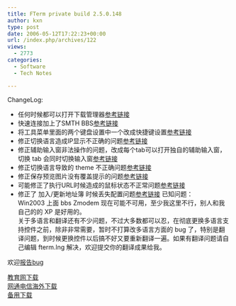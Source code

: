 ```yaml
---
title: FTerm private build 2.5.0.148
author: kxn
type: post
date: 2006-05-12T17:22:23+00:00
url: /index.php/archives/122
views:
  - 2773
categories:
  - Software
  - Tech Notes

---
```

ChangeLog:

  * 任何时候都可以打开下载管理器[参考链接][1]
  * 快速连接加上了SMTH BBS[参考链接][2]
  * 将工具菜单里面的两个键盘设置中一个改成快捷键设置[参考链接][3]
  * 修正切换语言造成IP显示不正确的问题[参考链接][4]
  * 修正辅助输入窗非法操作的问题，改成每个tab可以打开独自的辅助输入窗，切换 tab 会同时切换输入窗[参考链接][5]
  * 修正切换语言导致的 theme 不正确问题[参考链接][6]
  * 修正保存预览图片没有覆盖提示的问题[参考链接][7]
  * 可能修正了执行URL时候造成的鼠标状态不正常问题[参考链接][8]
  * 修正了 加入/更新地址簿 时候丢失配置问题[参考链接][9]
已知问题：  
Win2003 上面 bbs Zmodem 现在可能不可用，至少我这里不行，别人和我自己的的 XP 是好用的。  
关于多语言和翻译还有不少问题，不过大多数都可以忍，在彻底更换多语言支持控件之前，除非非常需要，暂时不打算改多语言方面的 bug 了，特别是翻译问题，到时候更换控件以后搞不好又要重新翻译一遍。如果有翻译问题请自己编辑 fterm.lng 解决，欢迎提交你的翻译成果给我。

欢迎[报告bug][10]

[教育网下载][11]  
[网通电信海外下载][12]  
[备用下载][13]

 [1]: http://kangkang.org/fterm/bugs/view.php?id=40
 [2]: http://kangkang.org/fterm/bugs/view.php?id=45
 [3]: http://kangkang.org/fterm/bugs/view.php?id=63
 [4]: http://kangkang.org/fterm/bugs/view.php?id=59
 [5]: http://kangkang.org/fterm/bugs/view.php?id=55
 [6]: http://kangkang.org/fterm/bugs/view.php?id=36
 [7]: http://kangkang.org/fterm/bugs/view.php?id=62
 [8]: http://kangkang.org/fterm/bugs/view.php?id=42
 [9]: http://kangkang.org/fterm/bugs/view.php?id=35
 [10]: http://kangkang.org/wordpress/index.php/report-fterm-bugs/
 [11]: http://comman.org/fterm/files/fterm-current.rar
 [12]: http://cache.kangkang.org/fterm/files/fterm-current.rar
 [13]: http://kangkang.org/fterm/files/fterm-current.rar